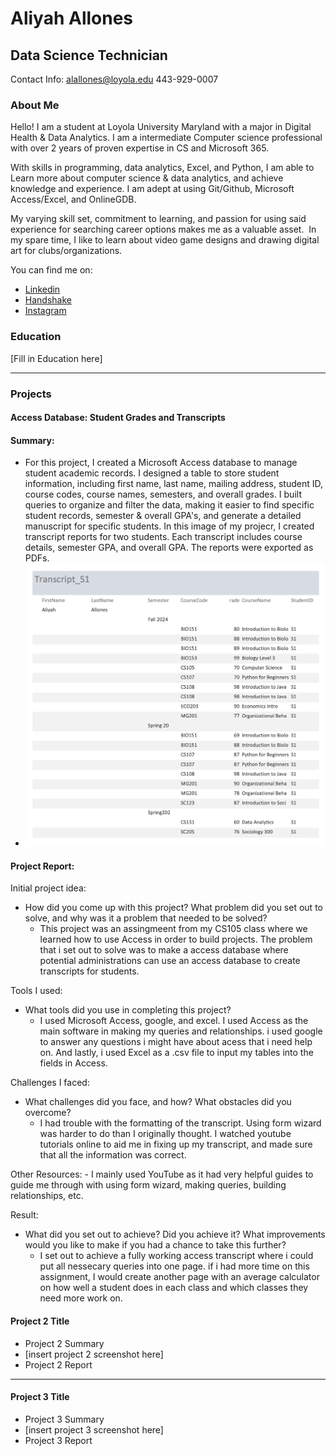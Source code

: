 # Aliyah Allones
## Data Science Technician
Contact Info: alallones@loyola.edu 443-929-0007
### About Me 
Hello! I am a student at Loyola University Maryland with a major in Digital Health & Data Analytics. I am a intermediate Computer science professional with over 2 years of proven expertise in CS and Microsoft 365. 

With skills in programming, data analytics, Excel, and Python, I am able to Learn more about computer science & data analytics, and achieve knowledge and experience. I am adept at using Git/Github, Microsoft Access/Excel, and OnlineGDB. 

My varying skill set, commitment to learning, and passion for using said experience for searching career options makes me as a valuable asset.  In my spare time, I like to learn about video game designs and drawing digital art for clubs/organizations. 

You can find me on:
- [Linkedin](linkedin.com/in/aliyah-allones-231652261)
- [Handshake](https://app.joinhandshake.com/profiles/bzwkqx)
- [Instagram](https://www.instagram.com/aliyahallones__/)


### Education 
[Fill in Education here]
***

### Projects

#### Access Database: Student Grades and Transcripts
#### Summary:
 - For this project, I created a Microsoft Access database to manage student academic records. I designed a table to store student information, including first name, last name, mailing address, student ID, course codes, course names, semesters, and overall grades.
I built queries to organize and filter the data, making it easier to find specific student records, semester & overall GPA's, and generate a detailed manuscript for specific students.
In this image of my projecr, I created transcript reports for two students. Each transcript includes course details, semester GPA, and overall GPA. The reports were exported as PDFs.
 - ![Project Image](images/student-transcript.png)

 #### Project Report:

 Initial project idea: 
- How did you come up with this project? What problem did you set out to solve, and why was it a problem that needed to be solved? 
    - This project was an assingmeent from my CS105 class where we learned how to use Access in order to build projects. The problem that i set out to solve was to make a access database where potential administrations can use an access database to create transcripts for students. 

Tools I used: 
- What tools did you use in completing this project? 
    - I used Microsoft Access, google, and excel. I used Access as the main software in making my queries and relationships. i used google to answer any questions i might have about acess that i need help on. And lastly, i used Excel as a .csv file to input my tables into the fields in Access. 

Challenges I faced:
- What challenges did you face, and how? What obstacles did you overcome? 
    - I had trouble with the formatting of the transcript. Using form wizard was harder to do than I originally thought. I watched youtube tutorials online to aid me in fixing up my transcript, and made sure that all the information was correct. 

Other Resources: 
    - I mainly used YouTube as it had very helpful guides to guide me through with using form wizard, making queries, building relationships, etc. 

Result:
- What did you set out to achieve? Did you achieve it? What improvements would you like to make if you had a chance to take this further? 
    - I set out to achieve a fully working access transcript where i could put all nessecary queries into one page. if i had more time on this assignment, I would create another page with an average calculator on how well a student does in each class and which classes they need more work on. 


#### Project 2 Title
 - Project 2 Summary
 - [insert project 2 screenshot here]
 - Project 2 Report
***

#### Project 3 Title
 - Project 3 Summary
 - [insert project 3 screenshot here]
 - Project 3 Report

